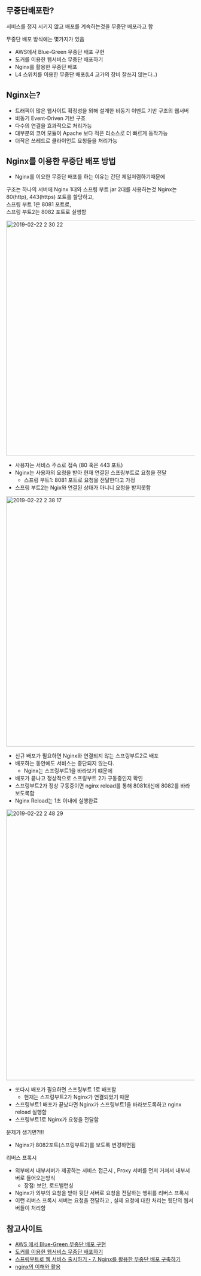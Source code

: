 ## 무중단배포란?
서비스를 정지 시키지 않고 배포를 계속하는것을 무중단 배포라고 함

무중단 배포 방식에는 몇가지가 있음
- AWS에서 Blue-Green 무중단 배포 구현
- 도커를 이용한 웹서비스 무중단 배포하기
- Nginx를 활용한 무중단 배포 
- L4 스위치를 이용한 무중단 배포(L4 고가의 장비 잘쓰지 않는다..)


## Nginx는? 
- 트래픽이 많은 웹사이트 확정성을 외해 설계한 비동기 이벤트 기반 구조의 웹서버
- 비동기 Event-Driven 기반 구조
- 다수의 연결을 효과적으로 처리가능
- 대부분의 코어 모듈이 Apache 보다 적은 리소스로 더 빠르게 동작가능
- 더작은 쓰레드로 클라이언트 요청들을 처리가능



## Nginx를 이용한 무중단 배포 방법 
- Nginx를 이요한 무중단 배포를 하는 이유는 간단 제일저렴하기때문에

구조는
하나의 서버에 Nginx 1대와 스프링 부트 jar 2대를 사용하는것
Nginx는 80(http), 443(https) 포트를 할당하고,  
스프링 부트 1은 8081 포트로,   
스프링 부트2는 8082 포트로 실행함

<img width="628" alt="2019-02-22 2 30 22" src="https://user-images.githubusercontent.com/38197944/53221868-c511d380-36ae-11e9-855e-3724fe1e9f60.png">  


- 사용자는 서비스 주소로 접속 (80 혹은 443 포트)
- Nginx는 사용자의 요청을 받아 현재 연결된 스프링부트로 요청을 전달
    - 스프링 부트1: 8081 포트로 요청을 전달한다고 가정
- 스프링 부트2는 Ngix와 연결된 상태가 아니니 요청을 받지못함

<img width="668" alt="2019-02-22 2 38 17" src="https://user-images.githubusercontent.com/38197944/53222075-9811f080-36af-11e9-98ff-2a66b735b63f.png">  

- 신규 배포가 필요하면 Nginx와 연결되지 않는 스프링부트2로 배포
- 배포하는 동안에도 서비스는 중단되지 않는다.
    - Nginx는 스프링부트1을 바라보기 떄문에
- 배포가 끝나고 정상적으로 스프링부트 2가 구동중인지 확인
- 스프링부트2가 정상 구동중이면 nginx reload를 통해 8081대신에 8082를 바라보도록함
- Nginx Reload는 1초 이내에 실행완료

<img width="723" alt="2019-02-22 2 48 29" src="https://user-images.githubusercontent.com/38197944/53222414-fb505280-36b0-11e9-9edf-4c2441404b50.png">

- 또다시 배포가 필요하면 스프링부트 1로 배포함
    - 현재는 스프링부트2가 Nginx가 연결되었기 때문
- 스프링부트1 배포가 끝났다면 Nginx가 스프링부트1을 바라보도록하고 nginx reload 실행함
- 스프링부트1로 Nginx가 요청을 전달함

문제가 생기면?!!!
- Nginx가 8082포트(스프링부트2)를 보도록 변경하면됨

리버스 프록시
- 외부에서 내부서버가 제공하는 서비스 접근시 , Proxy 서버를 먼저 거쳐서 내부서버로 들어오는방식
    - 장점: 보안, 로드밸런싱
- Nginx가 외부의 요청을 받아 뒷단 서버로 요청을 전달하는 행위를 리버스 프록시
- 이런 리버스 프록시 서버는 요청을 전달하고 , 실제 요청에 대한 처리는 뒷단의 웹서버들이 처리함




## 참고사이트
- [AWS 에서 Blue-Green 무중단 배포 구현](https://sangwook.github.io/2014/01/28/zero-downtime-blue-green-deployments-aws.html)
- [도커를 이용한 웹서비스 무중단 배포하기](https://subicura.com/2016/06/07/zero-downtime-docker-deployment.html)
- [스프링부트로 웹 서비스 출시하기 - 7. Nginx를 활용한 무중단 배포 구축하기](https://jojoldu.tistory.com/267)
- [nginx의 이해와 활용](https://m.blog.naver.com/jhc9639/220967352282)
